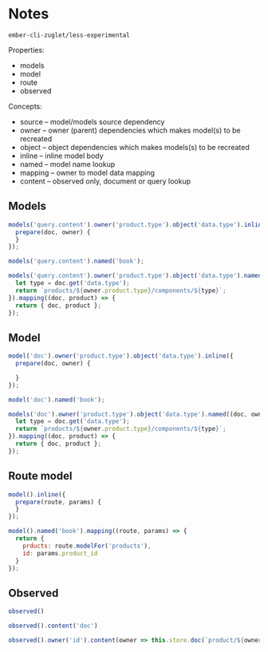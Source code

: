 # Notes

`ember-cli-zuglet/less-experimental`

Properties:

* models
* model
* route
* observed

Concepts:

* source – model/models source dependency
* owner – owner (parent) dependencies which makes model(s) to be recreated
* object – object dependencies which makes models(s) to be recreated
* inline – inline model body
* named – model name lookup
* mapping – owner to model data mapping
* content – observed only, document or query lookup

## Models

``` javascript
models('query.content').owner('product.type').object('data.type').inline({
  prepare(doc, owner) {
  }
});
```

``` javascript
models('query.content').named('book');
```

``` javascript
models('query.content').owner('product.type').object('data.type').named((doc, owner) => {
  let type = doc.get('data.type');
  return `products/${owner.product.type}/components/${type}`;
}).mapping((doc, product) => {
  return { doc, product };
});
```

## Model

``` javascript
model('doc').owner('product.type').object('data.type').inline({
  prepare(doc, owner) {

  }
});
```

``` javascript
model('doc').named('book');
```

``` javascript
models('doc').owner('product.type').object('data.type').named((doc, owner) => {
  let type = doc.get('data.type');
  return `products/${owner.product.type}/components/${type}`;
}).mapping((doc, product) => {
  return { doc, product };
});
```

## Route model

``` javascript
model().inline({
  prepare(route, params) {
  }
});
```

``` javascript
model().named('book').mapping((route, params) => {
  return {
    prducts: route.modelFor('products'),
    id: params.product_id
  }
});
```

## Observed

``` javascript
observed()
```

``` javascript
observed().content('doc')
```

``` javascript
observed().owner('id').content(owner => this.store.doc(`product/${owner.id}`))
```
